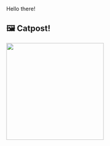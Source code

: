Hello there!



## 🖼️ Catpost!

<sub>
    <img src="https://cdn2.thecatapi.com/images/MTc2Mzc0Mw.jpg" height="256">
</sub>

